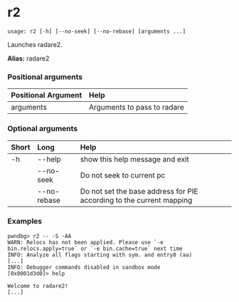 <!-- THIS PART OF THIS FILE IS AUTOGENERATED. DO NOT MODIFY IT. See scripts/generate-docs.sh -->
# r2

```text
usage: r2 [-h] [--no-seek] [--no-rebase] [arguments ...]

```

Launches radare2.

**Alias:** radare2
### Positional arguments

|Positional Argument|Help|
| :--- | :--- |
|arguments|Arguments to pass to radare|

### Optional arguments

|Short|Long|Help|
| :--- | :--- | :--- |
|-h|--help|show this help message and exit|
||--no-seek|Do not seek to current pc|
||--no-rebase|Do not set the base address for PIE according to the current mapping|

### Examples
```text
pwndbg> r2 -- -S -AA
WARN: Relocs has not been applied. Please use `-e bin.relocs.apply=true` or `-e bin.cache=true` next time
INFO: Analyze all flags starting with sym. and entry0 (aa)
[...]
INFO: Debugger commands disabled in sandbox mode
[0x0001d3d0]> help

Welcome to radare2!
[...]
```

<!-- END OF AUTOGENERATED PART. Do not modify this line or the line below, they mark the end of the auto-generated part of the file. If you want to extend the documentation in a way which cannot easily be done by adding to the command help description, write below the following line. -->
<!-- ------------\>8---- ----\>8---- ----\>8------------ -->
